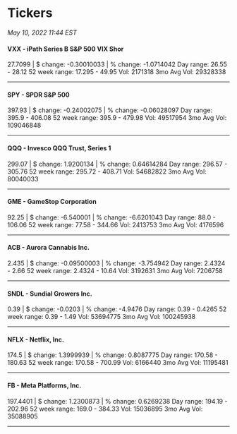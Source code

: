 # Tickers
*May 10, 2022 11:44 EST*

#### VXX - iPath Series B S&P 500 VIX Shor
27.7099 | $ change: -0.30010033 | % change: -1.0714042
Day range: 26.55 - 28.12 52 week range: 17.295 - 49.95
Vol: 2171318 3mo Avg Vol: 29328338

---

#### SPY - SPDR S&P 500
397.93 | $ change: -0.24002075 | % change: -0.06028097
Day range: 395.9 - 406.08 52 week range: 395.9 - 479.98
Vol: 49517954 3mo Avg Vol: 109046848

---

#### QQQ - Invesco QQQ Trust, Series 1
299.07 | $ change: 1.9200134 | % change: 0.64614284
Day range: 296.57 - 305.76 52 week range: 295.72 - 408.71
Vol: 54682822 3mo Avg Vol: 80040033

---

#### GME - GameStop Corporation
92.25 | $ change: -6.540001 | % change: -6.6201043
Day range: 88.0 - 106.06 52 week range: 77.58 - 344.66
Vol: 2413753 3mo Avg Vol: 4176596

---

#### ACB - Aurora Cannabis Inc.
2.435 | $ change: -0.09500003 | % change: -3.754942
Day range: 2.4324 - 2.66 52 week range: 2.4324 - 10.64
Vol: 3192631 3mo Avg Vol: 7206758

---

#### SNDL - Sundial Growers Inc.
0.39 | $ change: -0.0203 | % change: -4.9476
Day range: 0.39 - 0.4265 52 week range: 0.39 - 1.49
Vol: 53694775 3mo Avg Vol: 100245938

---

#### NFLX - Netflix, Inc.
174.5 | $ change: 1.3999939 | % change: 0.8087775
Day range: 170.58 - 180.63 52 week range: 170.58 - 700.99
Vol: 6166440 3mo Avg Vol: 11195481

---

#### FB - Meta Platforms, Inc.
197.4401 | $ change: 1.2300873 | % change: 0.6269238
Day range: 194.19 - 202.96 52 week range: 169.0 - 384.33
Vol: 15036895 3mo Avg Vol: 35088905

---

